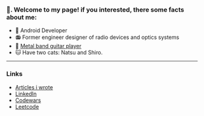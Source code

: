 ### 👋. Welcome to my page! if you interested, there some facts about me:
* 🤖 Android Developer
* 📻 Former engineer designer of radio devices and optics systems
* 🎸 [Metal band guitar player](https://sleepydoor.bandcamp.com/)
* 🐱 Have two cats: Natsu and Shiro.
---------------
### Links
* [Articles i wrote](https://github.com/NightGoat/Articles)
* [LinkedIn](https://www.linkedin.com/in/nail-asadullin/)
* [Codewars](https://www.codewars.com/users/NightGoat)
* [Leetcode](https://leetcode.com/NightGoat/)
